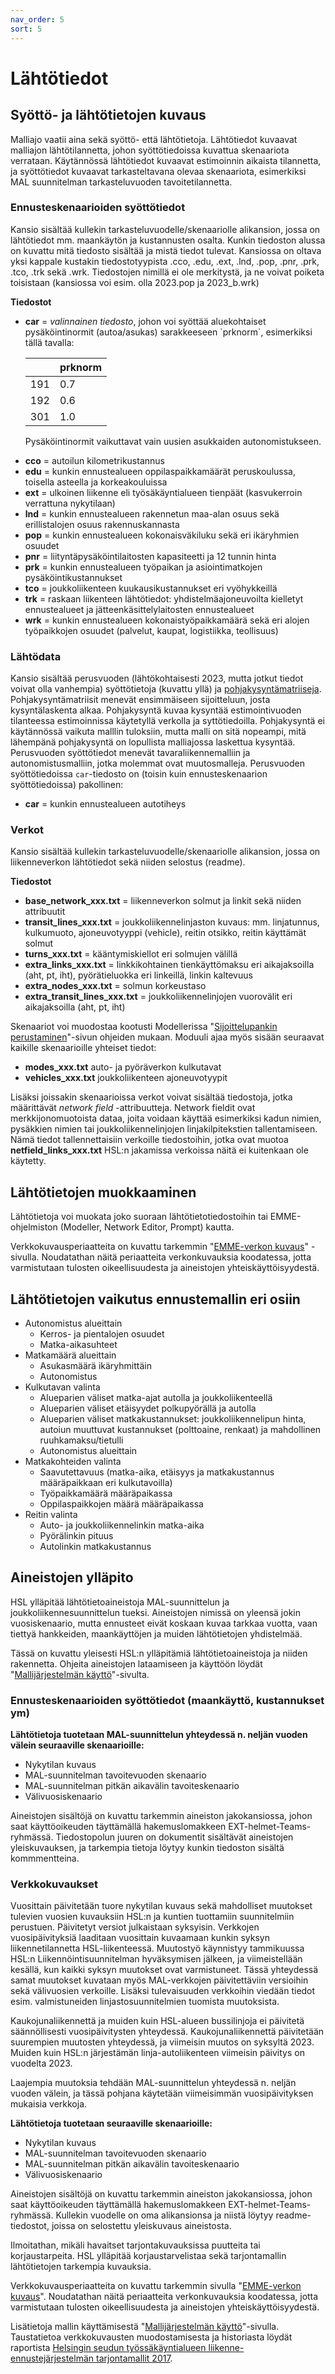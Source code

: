 ```yaml
---
nav_order: 5
sort: 5
---
```


# Lähtötiedot

## Syöttö- ja lähtötietojen kuvaus

Malliajo vaatii aina sekä syöttö- että lähtötietoja. Lähtötiedot kuvaavat malliajon lähtötilannetta, johon syöttötiedoissa kuvattua skenaariota verrataan. Käytännössä lähtötiedot kuvaavat estimoinnin aikaista tilannetta, ja syöttötiedot kuvaavat tarkasteltavana olevaa skenaariota, esimerkiksi MAL suunnitelman tarkasteluvuoden tavoitetilannetta.

### Ennusteskenaarioiden syöttötiedot

Kansio sisältää kullekin tarkasteluvuodelle/skenaariolle alikansion, jossa on lähtötiedot mm. maankäytön ja kustannusten osalta.
Kunkin tiedoston alussa on kuvattu mitä tiedosto sisältää ja mistä tiedot tulevat.
Kansiossa on oltava yksi kappale kustakin tiedostotyypista .cco, .edu, .ext, .lnd, .pop, .pnr, .prk, .tco, .trk sekä .wrk.
Tiedostojen nimillä ei ole merkitystä, ja ne voivat poiketa toisistaan (kansiossa voi esim. olla 2023.pop ja 2023_b.wrk)

**Tiedostot**

<!-- html lista, jotta taulukko ei tipu listan ulkopuolelle -->

<ul>
<li> <b>car</b> = <i>valinnainen tiedosto</i>, johon voi syöttää aluekohtaiset pysäköintinormit (autoa/asukas) sarakkeeseen `prknorm`, esimerkiksi tällä tavalla:  

|     | prknorm |
|-----|---------|
| 191 |     0.7 |
| 192 |     0.6 |
| 301 |     1.0 |

Pysäköintinormit vaikuttavat vain uusien asukkaiden autonomistukseen.</li>

<li> <b>cco</b> = autoilun kilometrikustannus</li>
<li> <b>edu</b> = kunkin ennustealueen oppilaspaikkamäärät peruskoulussa, toisella asteella ja korkeakouluissa</li>
<li> <b>ext</b> = ulkoinen liikenne eli työsäkäyntialueen tienpäät (kasvukerroin verrattuna nykytilaan)</li>
<li> <b>lnd</b> = kunkin ennustealueen rakennetun maa-alan osuus sekä erillistalojen osuus rakennuskannasta</li>
<li> <b>pop</b> = kunkin ennustealueen kokonaisväkiluku sekä eri ikäryhmien osuudet</li>
<li> <b>pnr</b> = liityntäpysäköintilaitosten kapasiteetti ja 12 tunnin hinta</li>
<li> <b>prk</b> = kunkin ennustealueen työpaikan ja asiointimatkojen pysäköintikustannukset</li>
<li> <b>tco</b> = joukkoliikenteen kuukausikustannukset eri vyöhykkeillä</li>
<li> <b>trk</b> = raskaan liikenteen lähtötiedot: yhdistelmäajoneuvoilta kielletyt ennustealueet ja jätteenkäsittelylaitosten ennustealueet</li>
<li> <b>wrk</b> = kunkin ennustealueen kokonaistyöpaikkamäärä sekä eri alojen työpaikkojen osuudet (palvelut, kaupat, logistiikka, teollisuus)</li>
</ul>

### Lähtödata

Kansio sisältää perusvuoden (lähtökohtaisesti 2023, mutta jotkut tiedot voivat olla vanhempia) syöttötietoja (kuvattu yllä)
ja [pohjakysyntämatriiseja](tulokset.md#tuloskansion-matriisitiedostojen-kuvaukset).
Pohjakysyntämatriisit menevät ensimmäiseen sijoitteluun, josta kysyntälaskenta alkaa. Pohjakysyntä kuvaa kysyntää estimointivuoden tilanteessa estimoinnissa käytetyllä verkolla ja syttötiedoilla. Pohjakysyntä ei käytännössä vaikuta malllin tuloksiin, mutta malli on sitä nopeampi, mitä lähempänä pohjakysyntä on lopullista malliajossa laskettua kysyntää.
Perusvuoden syöttötiedot menevät tavaraliikennemalliin ja autonomistusmalliin, jotka molemmat ovat muutosmalleja.
Perusvuoden syöttötiedoissa `car`-tiedosto on (toisin kuin ennusteskenaarion syöttötiedoissa) pakollinen:

* **car** = kunkin ennustealueen autotiheys

### Verkot

Kansio sisältää kullekin tarkasteluvuodelle/skenaariolle alikansion, jossa on liikenneverkon lähtötiedot sekä niiden selostus (readme).

**Tiedostot**

* **base_network_xxx.txt** = liikenneverkon solmut ja linkit sekä niiden attribuutit
* **transit_lines_xxx.txt** = joukkoliikennelinjaston kuvaus: mm. linjatunnus, kulkumuoto, ajoneuvotyyppi (vehicle), reitin otsikko, reitin käyttämät solmut
* **turns_xxx.txt** = kääntymiskiellot eri solmujen välillä
* **extra_links_xxx.txt** = linkkikohtainen tienkäyttömaksu eri aikajaksoilla (aht, pt, iht), pyörätieluokka eri linkeillä, linkin kaltevuus
* **extra_nodes_xxx.txt** = solmun korkeustaso
* **extra_transit_lines_xxx.txt** = joukkoliikennelinjojen vuorovälit eri aikajaksoilla (aht, pt, iht)

Skenaariot voi muodostaa kootusti Modellerissa "[Sijoittelupankin perustaminen](sijopankki.md)"-sivun ohjeiden mukaan.
Moduuli ajaa myös sisään seuraavat kaikille skenaarioille yhteiset tiedot:

* **modes_xxx.txt** auto- ja pyöräverkon kulkutavat
* **vehicles_xxx.txt** joukkoliikenteen ajoneuvotyypit

Lisäksi joissakin skenaarioissa verkot voivat sisältää tiedostoja, jotka määrittävät *network field* -attribuutteja. Network fieldit ovat merkkijonomuotoista dataa, joita voidaan käyttää esimerkiksi kadun nimien, pysäkkien nimien tai joukkoliikennelinjojen linjakilpitekstien tallentamiseen. Nämä tiedot tallennettaisiin verkoille tiedostoihin, jotka ovat muotoa **netfield_links_xxx.txt** HSL:n jakamissa verkoissa näitä ei kuitenkaan ole käytetty.

## Lähtötietojen muokkaaminen

Lähtötietoja voi muokata joko suoraan lähtötietotiedostoihin tai EMME-ohjelmiston (Modeller, Network Editor, Prompt) kautta.

Verkkokuvausperiaatteita on kuvattu tarkemmin "[EMME-verkon kuvaus](emme_verkko.md)" -sivulla.
Noudatathan näitä periaatteita verkonkuvauksia koodatessa, jotta varmistutaan tulosten oikeellisuudesta ja aineistojen yhteiskäyttöisyydestä.

## Lähtötietojen vaikutus ennustemallin eri osiin

* Autonomistus alueittain
  * Kerros- ja pientalojen osuudet
  * Matka-aikasuhteet
* Matkamäärä alueittain
  * Asukasmäärä ikäryhmittäin
  * Autonomistus
* Kulkutavan valinta
  * Alueparien väliset matka-ajat autolla ja joukkoliikenteellä
  * Alueparien väliset etäisyydet polkupyörällä ja autolla
  * Alueparien väliset matkakustannukset: joukkoliikennelipun hinta, autoiun muuttuvat kustannukset (polttoaine, renkaat) ja mahdollinen ruuhkamaksu/tietulli
  * Autonomistus alueittain
* Matkakohteiden valinta
  * Saavutettavuus (matka-aika, etäisyys ja matkakustannus määräpaikkaan eri kulkutavoilla)
  * Työpaikkamäärä määräpaikassa
  * Oppilaspaikkojen määrä määräpaikassa
* Reitin valinta
  * Auto- ja joukkoliikennelinkin matka-aika
  * Pyörälinkin pituus
  * Autolinkin matkakustannus


## Aineistojen ylläpito

HSL ylläpitää lähtötietoaineistoja MAL-suunnittelun ja joukkoliikennesuunnittelun tueksi.
Aineistojen nimissä on yleensä jokin vuosiskenaario, mutta ennusteet eivät koskaan kuvaa tarkkaa vuotta, vaan tiettyä hankkeiden,
maankäyttöjen ja muiden lähtötietojen yhdistelmää.

Tässä on kuvattu yleisesti HSL:n ylläpitämiä lähtötietoaineistoja ja niiden rakennetta.
Ohjeita aineistojen lataamiseen ja käyttöön löydät "[Mallijärjestelmän käyttö](mallitoiden_yleisohje.md)"-sivulta.

### Ennusteskenaarioiden syöttötiedot (maankäyttö, kustannukset ym)

**Lähtötietoja tuotetaan MAL-suunnittelun yhteydessä n. neljän vuoden välein seuraaville skenaarioille:**
* Nykytilan kuvaus
* MAL-suunnitelman tavoitevuoden skenaario
* MAL-suunnitelman pitkän aikavälin tavoiteskenaario
* Välivuosiskenaario

Aineistojen sisältöjä on kuvattu tarkemmin aineiston jakokansiossa, johon saat käyttöoikeuden täyttämällä hakemuslomakkeen EXT-helmet-Teams-ryhmässä.
Tiedostopolun juuren on dokumentit sisältävät aineistojen yleiskuvauksen,
ja tarkempia tietoja löytyy kunkin tiedoston sisältä kommmentteina.

### Verkkokuvaukset

Vuosittain päivitetään tuore nykytilan kuvaus sekä mahdolliset muutokset tulevien vuosien kuvauksiin HSL:n ja kuntien tuottamiin suunnitelmiin perustuen.
Päivitetyt versiot julkaistaan syksyisin. Verkkojen vuosipäivityksiä laaditaan vuosittain kuvaamaan kunkin syksyn liikennetilannetta HSL-liikenteessä. 
Muutostyö käynnistyy tammikuussa HSL:n Liikennöintisuunnitelman hyväksymisen jälkeen, ja viimeistellään kesällä, kun kaikki syksyn muutokset ovat varmistuneet.
Tässä yhteydessä samat muutokset kuvataan myös MAL-verkkojen päivitettäviin versioihin sekä välivuosien verkoille.
Lisäksi tulevaisuuden verkkoihin viedään tiedot esim. valmistuneiden linjastosuunnitelmien tuomista muutoksista. 

Kaukojunaliikennettä ja muiden kuin HSL-alueen bussilinjoja ei päivitetä säännöllisesti vuosipäivitysten yhteydessä.
Kaukojunaliikennettä päivitetään suurempien muutosten yhteydessä, ja viimeisin muutos on syksyltä 2023.
Muiden kuin HSL:n järjestämän linja-autoliikenteen viimeisin päivitys on vuodelta 2023.

Laajempia muutoksia tehdään MAL-suunnittelun yhteydessä n. neljän vuoden välein, ja tässä pohjana käytetään viimeisimmän vuosipäivityksen mukaisia verkkoja.

**Lähtötietoja tuotetaan seuraaville skenaarioille:**
* Nykytilan kuvaus
* MAL-suunnitelman tavoitevuoden skenaario
* MAL-suunnitelman pitkän aikavälin tavoiteskenaario
* Välivuosiskenaario

Aineistojen sisältöjä on kuvattu tarkemmin aineiston jakokansiossa, johon saat käyttöoikeuden täyttämällä hakemuslomakkeen EXT-helmet-Teams-ryhmässä.
Kullekin vuodelle on oma alikansionsa ja niistä löytyy readme-tiedostot, joissa on selostettu yleiskuvaus aineistosta.

Ilmoitathan, mikäli havaitset tarjontakuvauksissa puutteita tai korjaustarpeita.
HSL ylläpitää korjaustarvelistaa sekä tarjontamallin lähtötietojen tarkempia kuvauksia.

Verkkokuvausperiaatteita on kuvattu tarkemmin sivulla "[EMME-verkon kuvaus](https://hsldevcom.github.io/helmet-docs-h5/emme_verkko.html)".
Noudatathan näitä periaatteita verkonkuvauksia koodatessa, jotta varmistutaan tulosten oikeellisuudesta ja aineistojen yhteiskäyttöisyydestä. 

<!-- Raporttilinkki päivitettävä kun julkaistu -->
Lisätietoja mallin käyttämisestä "[Mallijärjestelmän käyttö](mallitoiden_yleisohje.md)"-sivulla.
Taustatietoa verkkokuvausten muodostamisesta ja historiasta löydät raportista [Helsingin seudun työssäkäyntialueen liikenne-ennustejärjestelmän tarjontamallit 2017](https://staticfiles.hsl.fi/globalassets/julkaisuarkisto/2019/helsingin-seudun-tyossakayntialueen-liikenne-ennustejarjestelman-tarjontamallit-6-2019.pdf).